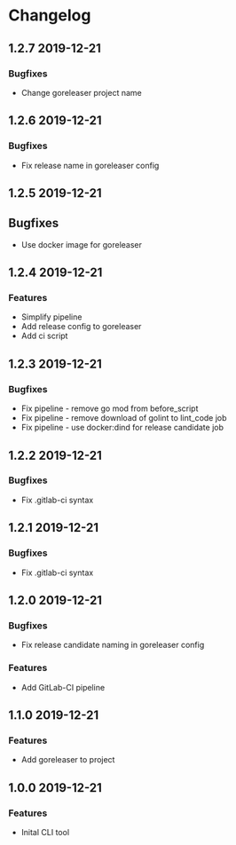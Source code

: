 # Changelog

## 1.2.7 2019-12-21

### Bugfixes

- Change goreleaser project name

## 1.2.6 2019-12-21

### Bugfixes

- Fix release name in goreleaser config

## 1.2.5 2019-12-21

## Bugfixes

- Use docker image for goreleaser

## 1.2.4 2019-12-21

### Features

- Simplify pipeline
- Add release config to goreleaser
- Add ci script

## 1.2.3 2019-12-21

### Bugfixes

- Fix pipeline - remove go mod from before_script
- Fix pipeline - remove download of golint to lint_code job
- Fix pipeline - use docker:dind for release candidate job

## 1.2.2 2019-12-21

### Bugfixes

- Fix .gitlab-ci syntax

## 1.2.1 2019-12-21

### Bugfixes

- Fix .gitlab-ci syntax

## 1.2.0 2019-12-21

### Bugfixes

- Fix release candidate naming in goreleaser config

### Features

- Add GitLab-CI pipeline

## 1.1.0 2019-12-21

### Features

- Add goreleaser to project

## 1.0.0 2019-12-21

### Features

- Inital CLI tool
